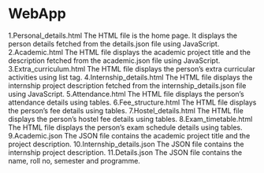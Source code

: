# WebApp
1.Personal_details.html 
The HTML file is the home page. It displays the person details fetched from the details.json file using JavaScript.
2.Academic.html 
The HTML file displays the academic project title and the description fetched from the academic.json file using JavaScript.
3.Extra_curriculum.html 
The HTML file displays the person’s extra curricular activities using list tag.
4.Internship_details.html 
The HTML file displays the internship project description fetched from the internship_details.json file using JavaScript.
5.Attendance.html 
The HTML file displays the person’s attendance details using tables.
6.Fee_structure.html 
The HTML file displays the person’s fee details using tables.
7.Hostel_details.html 
The HTML file displays the person’s hostel fee details using tables.
8.Exam_timetable.html 
The HTML file displays the person’s exam schedule details using tables.
9.Academic.json 
The  JSON file contains the academic project title and the project description.
10.Internship_details.json 
The JSON file contains the internship project description.
11.Details.json 
The JSON file contains the name, roll no, semester and programme.
